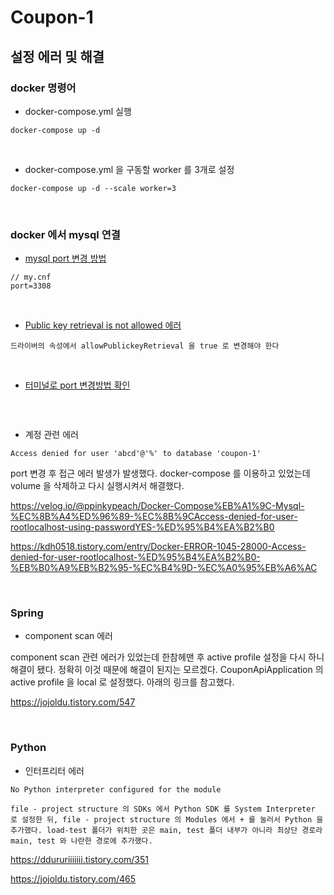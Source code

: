 # Coupon-1



## 설정 에러 및 해결

### docker 명령어

- docker-compose.yml 실행

```
docker-compose up -d
```

<br>

- docker-compose.yml 을 구동할 worker 를 3개로 설정

```
docker-compose up -d --scale worker=3
```

<br>

### docker 에서 mysql 연결

- [mysql port 변경 방법](https://infinitecode.tistory.com/49)

```
// my.cnf
port=3308
```

<br>

- [Public key retrieval is not allowed 에러](https://deeplify.dev/database/troubleshoot/public-key-retrieval-is-not-allowed)

```
드라이버의 속성에서 allowPublickeyRetrieval 을 true 로 변경해야 한다
```

<br>

- [터미널로 port 변경방법 확인](https://seongeun-it.tistory.com/317)

```

```

<br>

- 계정 관련 에러

```
Access denied for user 'abcd'@'%' to database 'coupon-1'
```

port 변경 후 접근 에러 발생가 발생했다. docker-compose 를 이용하고 있었는데 volume 을 삭제하고 다시 실행시켜서 해결했다.

https://velog.io/@ppinkypeach/Docker-Compose%EB%A1%9C-Mysql-%EC%8B%A4%ED%96%89-%EC%8B%9CAccess-denied-for-user-rootlocalhost-using-passwordYES-%ED%95%B4%EA%B2%B0

https://kdh0518.tistory.com/entry/Docker-ERROR-1045-28000-Access-denied-for-user-rootlocalhost-%ED%95%B4%EA%B2%B0-%EB%B0%A9%EB%B2%95-%EC%B4%9D-%EC%A0%95%EB%A6%AC

<br>

### Spring

- component scan 에러

component scan 관련 에러가 있었는데 한참헤맨 후 active profile 설정을 다시 하니 해결이 됐다. 정확히 이것 때문에 해결이 된지는 모르겠다. CouponApiApplication 의 active profile 을 local 로 설정했다. 아래의 링크를 참고했다.

https://jojoldu.tistory.com/547

<br>

### Python

- 인터프리터 에러

```
No Python interpreter configured for the module
```

```
file - project structure 의 SDKs 에서 Python SDK 를 System Interpreter 로 설정한 뒤, file - project structure 의 Modules 에서 + 를 눌러서 Python 을 추가했다. load-test 폴더가 위치한 곳은 main, test 폴더 내부가 아니라 최상단 경로라 main, test 와 나란한 경로에 추가했다.
```

https://ddururiiiiiii.tistory.com/351

https://jojoldu.tistory.com/465



